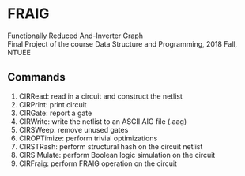 # FRAIG
Functionally Reduced And-Inverter Graph  
Final Project of the course Data Structure and Programming, 2018 Fall, NTUEE

## Commands
1. CIRRead: read in a circuit and construct the netlist
2. CIRPrint: print circuit
3. CIRGate: report a gate
4. CIRWrite: write the netlist to an ASCII AIG file (.aag)
5. CIRSWeep: remove unused gates
6. CIROPTimize: perform trivial optimizations
7. CIRSTRash: perform structural hash on the circuit netlist
8. CIRSIMulate: perform Boolean logic simulation on the circuit
9. CIRFraig: perform FRAIG operation on the circuit


